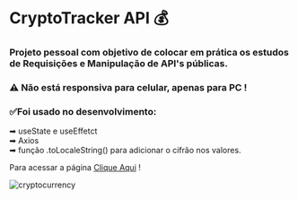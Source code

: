 # CryptoTracker API 💰
### Projeto pessoal com objetivo de colocar em prática os estudos de Requisições e Manipulação de API's públicas.<br>
### ⚠ Não está responsiva para celular, apenas para PC !

### ✅Foi usado no desenvolvimento:<br>
<p>➡ useState e useEffetct <br>
➡ Axios <br>
➡ função .toLocaleString() para adicionar o cifrão nos valores. <br></p>

Para acessar a página [Clique Aqui](https://hudsonmenezes.github.io/cryptocurrency-tracker-api/) !<br>



![cryptocurrency](https://user-images.githubusercontent.com/99617992/179577439-14939162-384b-498b-8bed-b0a659cb8388.png)
